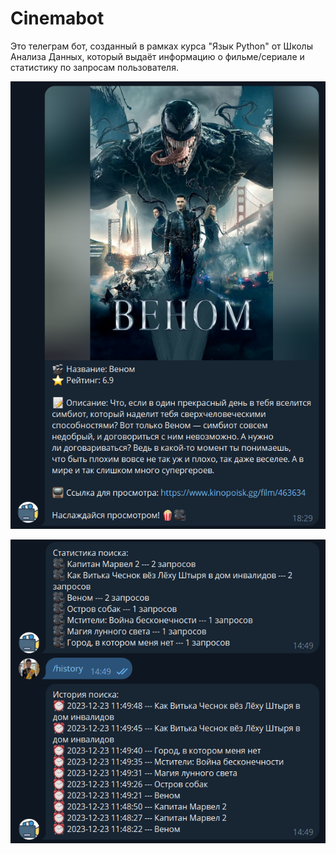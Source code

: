 # Cinemabot

Это телеграм бот, созданный в рамках курса "Язык Python" от Школы Анализа Данных, который выдаёт информацию о фильме/сериале и статистику по запросам пользователя.

![Ответ на запрос пользователя](https://github.com/Arm-U/cinemabot/blob/main/images/response%20image.png?raw=true)

![Статистика по запросам пользователя](https://github.com/Arm-U/cinemabot/blob/main/images/interface%20image.png?raw=true)
